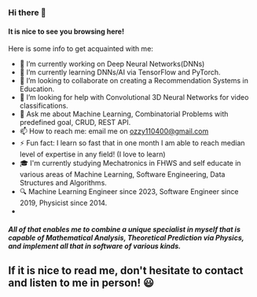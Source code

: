 ### Hi there 👋
#### It is nice to see you browsing here!

Here is some info to get acquainted with me:

- 🔭 I’m currently working on Deep Neural Networks(DNNs)
- 🌱 I’m currently learning DNNs/AI via TensorFlow and PyTorch.
- 👯 I’m looking to collaborate on creating a Recommendation Systems in Education.
- 🤔 I’m looking for help with Convolutional 3D Neural Networks for video classifications.
- 💬 Ask me about Machine Learning, Combinatorial Problems with predefined goal, CRUD, REST API.
- 📫 How to reach me: email me on ozzy110400@gmail.com
- ⚡ Fun fact: I learn so fast that in one month I am able to reach median level of expertise in any field! (I love to learn)
- 🎓 I'm currently studying Mechatronics in FHWS and self educate in various areas of Machine Learning, Software Engineering, Data Structures and Algorithms.
- 🔍 Machine Learning Engineer since 2023, Software Engineer since 2019, Physicist since 2014.
- 
##### All of that enables me to combine a unique specialist in myself that is capable of Mathematical Analysis, Theoretical Prediction via Physics, and implement all that in software of various kinds.
              

## If it is nice to read me, don't hesitate to contact and listen to me in person! 😃
